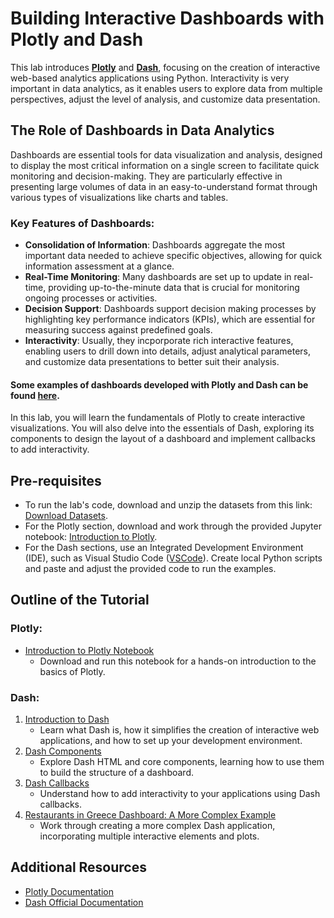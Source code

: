 # Building Interactive Dashboards with Plotly and Dash

This lab introduces [**Plotly**](https://plotly.com) and [**Dash**](https://dash.plotly.com), focusing on the creation of interactive web-based analytics applications using Python. Interactivity is very important in data analytics, as it enables users to explore data from multiple perspectives, adjust the level of analysis, and customize data presentation.

## The Role of Dashboards in Data Analytics

Dashboards are essential tools for data visualization and analysis, designed to display the most critical information on a single screen to facilitate quick monitoring and decision-making. They are particularly effective in presenting large volumes of data in an easy-to-understand format through various types of visualizations like charts and tables.

### Key Features of Dashboards:

- **Consolidation of Information**: Dashboards aggregate the most important data needed to achieve specific objectives, allowing for quick information assessment at a glance.
- **Real-Time Monitoring**: Many dashboards are set up to update in real-time, providing up-to-the-minute data that is crucial for monitoring ongoing processes or activities.
- **Decision Support**: Dashboards support decision making processes by highlighting key performance indicators (KPIs), which are essential for measuring success against predefined goals.
- **Interactivity**: Usually, they incporporate rich interactive features, enabling users to drill down into details, adjust analytical parameters, and customize data presentations to better suit their analysis.

#### Some examples of dashboards developed with Plotly and Dash can be found [here](https://plotly.com/examples/).


In this lab, you will learn the fundamentals of Plotly to create interactive visualizations. You will also delve into the essentials of Dash, exploring its components to design the layout of a dashboard and implement callbacks to add interactivity.

## Pre-requisites
- To run the lab's code, download and unzip the datasets from this link: [Download Datasets](https://github.com/stavmars/plotly-dash-lab/raw/main/datasets.zip).
- For the Plotly section, download and work through the provided Jupyter notebook: [Introduction to Plotly](Introduction_to_Plotly.ipynb).
- For the Dash sections, use an Integrated Development Environment (IDE), such as Visual Studio Code ([VSCode](https://code.visualstudio.com/)). Create local Python scripts and paste and adjust the provided code to run the examples.



## Outline of the Tutorial

### Plotly:
- [Introduction to Plotly Notebook](Introduction_to_Plotly.ipynb)
   - Download and run this notebook for a hands-on introduction to the basics of Plotly.

### Dash:
1. [Introduction to Dash](1_Introduction_to_Dash.md)
   - Learn what Dash is, how it simplifies the creation of interactive web applications, and how to set up your development environment.
2. [Dash Components](2_Dash_Components.md)
   - Explore Dash HTML and core components, learning how to use them to build the structure of a dashboard.
3. [Dash Callbacks](3_Dash_Callbacks.md)
   - Understand how to add interactivity to your applications using Dash callbacks.
4. [Restaurants in Greece Dashboard: A More Complex Example](4_Advanced_Dash_Example.md)
   - Work through creating a more complex Dash application, incorporating multiple interactive elements and plots.

## Additional Resources

- [Plotly Documentation](https://plotly.com/)
- [Dash Official Documentation](https://dash.plotly.com/)

